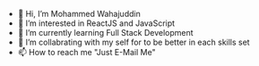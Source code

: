 - 👋 Hi, I’m Mohammed Wahajuddin
- 👀 I’m interested in ReactJS and JavaScript
- 🌱 I’m currently learning Full Stack Development
- 💞️ I’m collabrating with my self for to be better in each skills set
- 📫 How to reach me "Just E-Mail Me"



